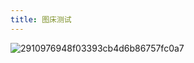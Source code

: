 ```yaml
---
title: 图床测试
---
```

![2910976948f03393cb4d6b86757fc0a7](http://huiblog.oss-cn-hangzhou.aliyuncs.com/2019/10/09/2910976948f03393cb4d6b86757fc0a7.jpg)

